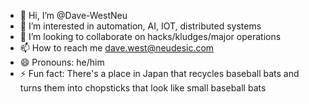 - 👋 Hi, I’m @Dave-WestNeu
- 👀 I’m interested in automation, AI, IOT, distributed systems
- 💞️ I’m looking to collaborate on hacks/kludges/major operations
- 📫 How to reach me dave.west@neudesic.com
- 😄 Pronouns: he/him
- ⚡ Fun fact: There's a place in Japan that recycles baseball bats and turns them into chopsticks that look like small baseball bats 

<!---
Dave-WestNeu/Dave-WestNeu is a ✨ special ✨ repository because its `README.md` (this file) appears on your GitHub profile.
You can click the Preview link to take a look at your changes.
--->
